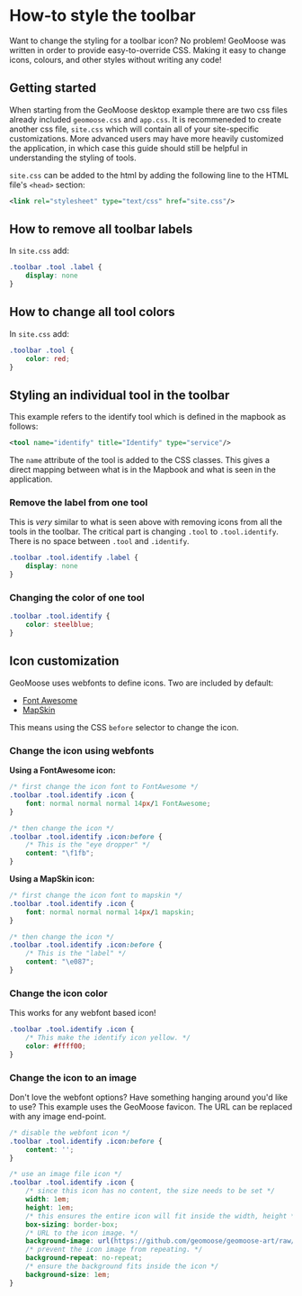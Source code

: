 # How-to style the toolbar

Want to change the styling for a toolbar icon? No problem! GeoMoose was written in order to provide easy-to-override CSS. Making it easy to change icons, colours, and other styles without writing any code!


## Getting started

When starting from the GeoMoose desktop example there are two css files already included `geomoose.css` and `app.css`.  It is recommeneded to create another css file, `site.css` which will contain all of your site-specific customizations.  More advanced users may have more heavily customized the application, in which case this guide should still be helpful in understanding the styling of tools.


`site.css` can be added to the html by adding the following line to the HTML file's `<head>` section:
```xml
<link rel="stylesheet" type="text/css" href="site.css"/>
```

## How to remove all toolbar labels

In `site.css` add:
```css
.toolbar .tool .label {
    display: none
}
```

## How to change all tool colors

In `site.css` add:
```css
.toolbar .tool {
	color: red;
}
```

## Styling an individual tool in the toolbar

This example refers to the identify tool which is defined in the mapbook as follows:

```xml
<tool name="identify" title="Identify" type="service"/>
```

The `name` attribute of the tool is added to the CSS classes. This gives a direct mapping between what is in the Mapbook and what is seen in the application.

### Remove the label from one tool

This is _very_ similar to what is seen above with removing icons from all the tools in the toolbar.  The critical part is changing `.tool` to `.tool.identify`.  There is no space between `.tool` and `.identify`.

```css
.toolbar .tool.identify .label {
	display: none
}
```

### Changing the color of one tool

```css
.toolbar .tool.identify {
	color: steelblue;
}
```

## Icon customization

GeoMoose uses webfonts to define icons.  Two are included by default:

* [Font Awesome](http://fontawesome.io/icons/)
* [MapSkin](http://mapsk.in/)

This means using the CSS `before` selector to change the icon.

### Change the icon using webfonts

**Using a FontAwesome icon:**
```css
/* first change the icon font to FontAwesome */
.toolbar .tool.identify .icon {
	font: normal normal normal 14px/1 FontAwesome;
}

/* then change the icon */
.toolbar .tool.identify .icon:before {
	/* This is the "eye dropper" */
	content: "\f1fb";
}
```

**Using a MapSkin icon:**
```css
/* first change the icon font to mapskin */
.toolbar .tool.identify .icon {
	font: normal normal normal 14px/1 mapskin;
}

/* then change the icon */
.toolbar .tool.identify .icon:before {
	/* This is the "label" */
	content: "\e087";
}
```

### Change the icon color

This works for any webfont based icon!

```css
.toolbar .tool.identify .icon {
	/* This make the identify icon yellow. */
	color: #ffff00;
}
```

### Change the icon to an image

Don't love the webfont options? Have something hanging around you'd like to use? This example uses the GeoMoose favicon.  The URL can be replaced with any image end-point.

```css
/* disable the webfont icon */
.toolbar .tool.identify .icon:before {
    content: '';
}

/* use an image file icon */
.toolbar .tool.identify .icon {
    /* since this icon has no content, the size needs to be set */
    width: 1em;
    height: 1em;
    /* this ensures the entire icon will fit inside the width, height */
    box-sizing: border-box;
    /* URL to the icon image. */
    background-image: url(https://github.com/geomoose/geomoose-art/raw/master/logo_2011/favicon/favicon-32.png);
    /* prevent the icon image from repeating. */
    background-repeat: no-repeat;
    /* ensure the background fits inside the icon */
    background-size: 1em;
}
```



